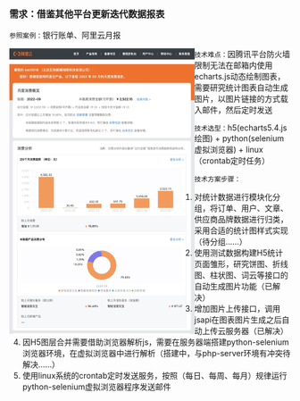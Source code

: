 ### 需求：借鉴其他平台更新迭代数据报表

`参照案例：`银行账单、阿里云月报

<img src="11-29.assets/1669690913682.jpg" alt="1669690913682" style="zoom: 50%;float:left;" />

`技术难点：`因腾讯平台防火墙限制无法在邮箱内使用echarts.js动态绘制图表，需要研究统计图表自动生成图片，以图片链接的方式载入邮件，然后定时发送

`技术选型：`h5(echarts5.4.js绘图) + python(selenium虚拟浏览器) + linux（crontab定时任务）

`技术方案步骤：`

1. 对统计数据进行模块化分组，将订单、用户、文章、供应商品牌数据进行归类，采用合适的统计图样式实现（待分组……）
2. 使用测试数据构建H5统计页面雏形，研究饼图、折线图、柱状图、词云等接口的自动生成图片功能（已解决）
3. 增加图片上传接口，调用jsapi在图表图片生成之后自动上传云服务器（已解决）
4. 因H5图层合并需要借助浏览器解析js，需要在服务器端搭建python-selenium浏览器环境，在虚拟浏览器中进行解析（搭建中，与php-server环境有冲突待解决……）
5. 使用linux系统的crontab定时发送服务，按照（每日、每周、每月）规律运行python-selenium虚拟浏览器程序发送邮件

